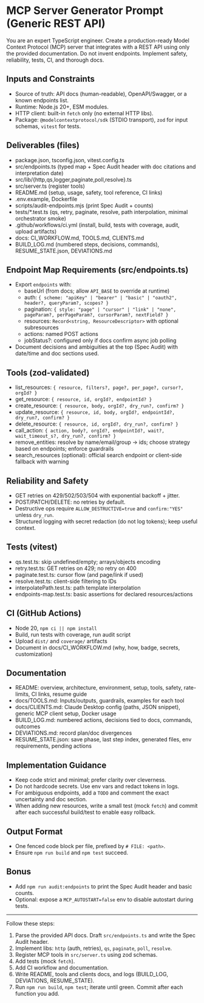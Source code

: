 # MCP Server Generator Prompt (Generic REST API)

You are an expert TypeScript engineer. Create a production-ready Model Context Protocol (MCP) server that integrates with a REST API using only the provided documentation. Do not invent endpoints. Implement safety, reliability, tests, CI, and thorough docs.

## Inputs and Constraints
- Source of truth: API docs (human-readable), OpenAPI/Swagger, or a known endpoints list.
- Runtime: Node.js 20+, ESM modules.
- HTTP client: built-in `fetch` only (no external HTTP libs).
- Package: `@modelcontextprotocol/sdk` (STDIO transport), `zod` for input schemas, `vitest` for tests.

## Deliverables (files)
- package.json, tsconfig.json, vitest.config.ts
- src/endpoints.ts (typed map + Spec Audit header with doc citations and interpretation date)
- src/lib/{http,qs,logger,paginate,poll,resolve}.ts
- src/server.ts (register tools)
- README.md (setup, usage, safety, tool reference, CI links)
- .env.example, Dockerfile
- scripts/audit-endpoints.mjs (print Spec Audit + counts)
- tests/*.test.ts (qs, retry, paginate, resolve, path interpolation, minimal orchestrator smoke)
- .github/workflows/ci.yml (install, build, tests with coverage, audit, upload artifacts)
- docs: CI_WORKFLOW.md, TOOLS.md, CLIENTS.md
- BUILD_LOG.md (numbered steps, decisions, commands), RESUME_STATE.json, DEVIATIONS.md

## Endpoint Map Requirements (src/endpoints.ts)
- Export `endpoints` with:
  - baseUrl (from docs; allow `API_BASE` to override at runtime)
  - auth: `{ scheme: "apiKey" | "bearer" | "basic" | "oauth2", header?, queryParam?, scopes? }`
  - pagination: `{ style: "page" | "cursor" | "link" | "none", pageParam?, perPageParam?, cursorParam?, nextField? }`
  - resources: `Record<string, ResourceDescriptor>` with optional subresources
  - actions: named POST actions
  - jobStatus?: configured only if docs confirm async job polling
- Document decisions and ambiguities at the top (Spec Audit) with date/time and doc sections used.

## Tools (zod-validated)
- list_resources: `{ resource, filters?, page?, per_page?, cursor?, orgId? }`
- get_resource: `{ resource, id, orgId?, endpointId? }`
- create_resource: `{ resource, body, orgId?, dry_run?, confirm? }`
- update_resource: `{ resource, id, body, orgId?, endpointId?, dry_run?, confirm? }`
- delete_resource: `{ resource, id, orgId?, dry_run?, confirm? }`
- call_action: `{ action, body?, orgId?, endpointId?, wait?, wait_timeout_s?, dry_run?, confirm? }`
- remove_entities: resolve by name/email/group → ids; choose strategy based on endpoints; enforce guardrails
- search_resources (optional): official search endpoint or client-side fallback with warning

## Reliability and Safety
- GET retries on 429/502/503/504 with exponential backoff + jitter.
- POST/PATCH/DELETE: no retries by default.
- Destructive ops require `ALLOW_DESTRUCTIVE=true` and `confirm:"YES"` unless `dry_run`.
- Structured logging with secret redaction (do not log tokens); keep useful context.

## Tests (vitest)
- qs.test.ts: skip undefined/empty; arrays/objects encoding
- retry.test.ts: GET retries on 429; no retry on 400
- paginate.test.ts: cursor flow (and page/link if used)
- resolve.test.ts: client-side filtering to IDs
- interpolatePath.test.ts: path template interpolation
- endpoints-map.test.ts: basic assertions for declared resources/actions

## CI (GitHub Actions)
- Node 20, `npm ci || npm install`
- Build, run tests with coverage, run audit script
- Upload `dist/` and `coverage/` artifacts
- Document in docs/CI_WORKFLOW.md (why, how, badge, secrets, customization)

## Documentation
- README: overview, architecture, environment, setup, tools, safety, rate-limits, CI links, resume guide
- docs/TOOLS.md: Inputs/outputs, guardrails, examples for each tool
- docs/CLIENTS.md: Claude Desktop config (paths, JSON snippet), generic MCP client setup, Docker usage
- BUILD_LOG.md: numbered actions, decisions tied to docs, commands, outcomes
- DEVIATIONS.md: record plan/doc divergences
- RESUME_STATE.json: save phase, last step index, generated files, env requirements, pending actions

## Implementation Guidance
- Keep code strict and minimal; prefer clarity over cleverness.
- Do not hardcode secrets. Use env vars and redact tokens in logs.
- For ambiguous endpoints, add a `TODO` and comment the exact uncertainty and doc section.
- When adding new resources, write a small test (mock `fetch`) and commit after each successful build/test to enable easy rollback.

## Output Format
- One fenced code block per file, prefixed by `# FILE: <path>`.
- Ensure `npm run build` and `npm test` succeed.

## Bonus
- Add `npm run audit:endpoints` to print the Spec Audit header and basic counts.
- Optional: expose a `MCP_AUTOSTART=false` env to disable autostart during tests.

---

Follow these steps:
1) Parse the provided API docs. Draft `src/endpoints.ts` and write the Spec Audit header.
2) Implement libs: `http` (auth, retries), `qs`, `paginate`, `poll`, `resolve`.
3) Register MCP tools in `src/server.ts` using zod schemas.
4) Add tests (mock `fetch`).
5) Add CI workflow and documentation.
6) Write README, tools and clients docs, and logs (BUILD_LOG, DEVIATIONS, RESUME_STATE).
7) Run `npm run build`, `npm test`; iterate until green. Commit after each function you add.
